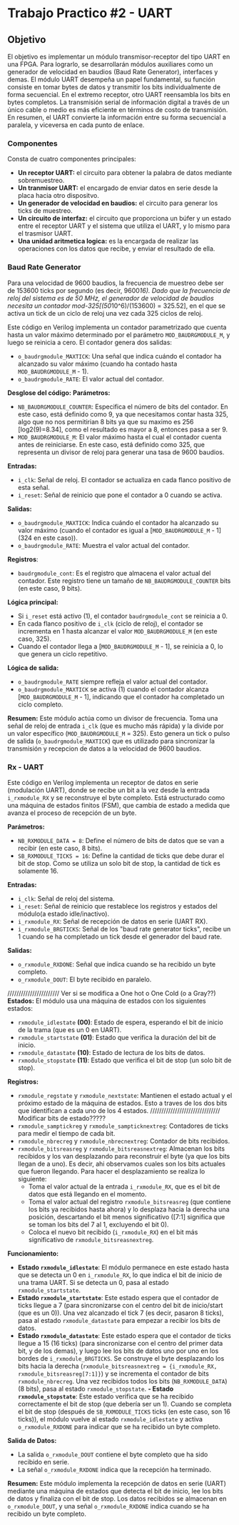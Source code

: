 # Trabajo Practico #2 - UART

## Objetivo
El objetivo es implementar un módulo transmisor-receptor del tipo UART en una FPGA. Para lograrlo, se desarrollarán módulos auxiliares como un generador de velocidad en baudios (Baud Rate Generator), interfaces y demas. El módulo UART desempeña un papel fundamental, su función consiste en tomar bytes de datos y transmitir los bits individualmente de forma secuencial. En el extremo receptor, otro UART reensambla los bits en bytes completos. La transmisión serial de información digital a través de un único cable o medio es más eficiente en términos de costo de transmisión. En resumen, el UART convierte la información entre su forma secuencial a paralela, y viceversa en cada punto de enlace.


### Componentes
Consta de cuatro componentes principales:
  - **Un receptor UART:** el circuito para obtener la palabra de datos mediante sobremuestreo.
  - **Un tranmisor UART:** el encargado de enviar datos en serie desde la placa hacia otro dispositvo.
  - **Un generador de velocidad en baudios:** el circuito para generar los ticks de muestreo.
  - **Un circuito de interfaz:** el circuito que proporciona un búfer y un estado entre el receptor UART y el sistema que utiliza el UART, y lo mismo para el trasmisor UART.
  - **Una unidad aritmetica logica:** es la encargada de realizar las operaciones con los datos que recibe, y enviar el resultado de ella.

### Baud Rate Generator
Para una velocidad de 9600 baudios, la frecuencia de muestreo debe ser de 153600  ticks por segundo (es decir, 9600*16). Dado que la frecuencia de reloj del sistema es de 50 MHz, el generador de velocidad de baudios necesita un contador mod-325[(50*10^6)/(153600) = 325.52], en el que se activa un tick de un ciclo de reloj una vez cada 325 ciclos de reloj.


Este código en Verilog implementa un contador parametrizado que cuenta hasta un valor máximo determinado por el parámetro `MOD_BAUDRGMODULE_M`, y luego se reinicia a cero. El contador genera dos salidas:
  - `o_baudrgmodule_MAXTICK`: Una señal que indica cuándo el contador ha alcanzado su valor máximo (cuando ha contado hasta `MOD_BAUDRGMODULE_M` - 1).
  - `o_baudrgmodule_RATE`: El valor actual del contador.

**Desglose del código:**
**Parámetros:**
  - `NB_BAUDRGMODULE_COUNTER`: Especifica el número de bits del contador. En este caso, está definido como 9, ya que necesitamos contar hasta 325, algo que no nos permitirian 8 bits ya que su maximo es 256 [log2(9)=8.34], como el resultado es mayor a 8, entonces pasa a ser 9.
  - `MOD_BAUDRGMODULE_M`: El valor máximo hasta el cual el contador cuenta antes de reiniciarse. En este caso, está definido como 325, que representa un divisor de reloj para generar una tasa de 9600 baudios.
  

**Entradas:**
  - `i_clk`: Señal de reloj. El contador se actualiza en cada flanco positivo de esta señal.
  - `i_reset`: Señal de reinicio que pone el contador a 0 cuando se activa.
  

**Salidas:**
  - `o_baudrgmodule_MAXTICK`: Indica cuándo el contador ha alcanzado su valor máximo (cuando el contador es igual a [`MOD_BAUDRGMODULE_M` - 1] (324 en este caso)).
  - `o_baudrgmodule_RATE`: Muestra el valor actual del contador.
  

**Registros**:
  - `baudrgmodule_cont`: Es el registro que almacena el valor actual del contador. Este registro tiene un tamaño de `NB_BAUDRGMODULE_COUNTER` bits (en este caso, 9 bits).


**Lógica principal:**
  - Si `i_reset` está activo (1), el contador `baudrgmodule_cont` se reinicia a 0.
  - En cada flanco positivo de `i_clk` (ciclo de reloj), el contador se incrementa en 1 hasta alcanzar el valor `MOD_BAUDRGMODULE_M` (en este caso, 325).
  - Cuando el contador llega a [`MOD_BAUDRGMODULE_M` - 1], se reinicia a 0, lo que genera un ciclo repetitivo.


**Lógica de salida:**
  - `o_baudrgmodule_RATE` siempre refleja el valor actual del contador.
  - `o_baudrgmodule_MAXTICK` se activa (1) cuando el contador alcanza [`MOD_BAUDRGMODULE_M` - 1], indicando que el contador ha completado un ciclo completo.


**Resumen:**
Este módulo actúa como un divisor de frecuencia. Toma una señal de reloj de entrada `i_clk` (que es mucho más rápida) y la divide por un valor específico (`MOD_BAUDRGMODULE_M` = 325). Esto genera un tick o pulso de salida (`o_baudrgmodule_MAXTICK`) que es utilizado para sincronizar la transmisión y recepcion de datos a la velocidad de 9600 baudios.

### Rx - UART
Este código en Verilog implementa un receptor de datos en serie (modulación UART), donde se recibe un bit a la vez desde la entrada `i_rxmodule_RX` y se reconstruye el byte completo. Está estructurado como una máquina de estados finitos (FSM), que cambia de estado a medida que avanza el proceso de recepción de un byte.


**Parámetros:**
  - `NB_RXMODULE_DATA = 8`: Define el número de bits de datos que se van a recibir (en este caso, 8 bits).
  - `SB_RXMODULE_TICKS = 16`: Define la cantidad de ticks que debe durar el bit de stop. Como se utiliza un solo bit de stop, la cantidad de tick es solamente 16.


**Entradas:**
  - `i_clk`: Señal de reloj del sistema.
  - `i_reset`: Señal de reinicio que restablece los registros y estados del módulo(a estado idle/inactivo).
  - `i_rxmodule_RX`: Señal de recepción de datos en serie (UART RX).
  - `i_rxmodule_BRGTICKS`: Señal de los "baud rate generator ticks", recibe un 1 cuando se ha completado un tick desde el generador del baud rate.


**Salidas:**
  - `o_rxmodule_RXDONE`: Señal que indica cuando se ha recibido un byte completo.
  - `o_rxmodule_DOUT`: El byte recibido en paralelo.


/////////////////////// Ver si se modifica a One hot o One Cold (o a Gray??)
**Estados:**
El módulo usa una máquina de estados con los siguientes estados:
  - `rxmodule_idlestate` **(00)**: Estado de espera, esperando el bit de inicio de la trama (que es un 0 en UART).
  - `rxmodule_startstate` **(01)**: Estado que verifica la duración del bit de inicio.
  - `rxmodule_datastate` **(10)**: Estado de lectura de los bits de datos.
  - `rxmodule_stopstate` **(11)**: Estado que verifica el bit de stop (un solo bit de stop).


**Registros:**
  - `rxmodule_regstate` y `rxmodule_nextstate`: Mantienen el estado actual y el próximo estado de la máquina de estados. Esto a traves de los dos bits que identifican a cada uno de los 4 estados. /////////////////////////////// Modificar bits de estado?????
  - `rxmodule_samptickreg` y `rxmodule_sampticknextreg`: Contadores de ticks para medir el tiempo de cada bit.
  - `rxmodule_nbrecreg` y `rxmodule_nbrecnextreg`: Contador de bits recibidos.
  - `rxmodule_bitsreasreg` y `rxmodule_bitsreasnextreg`: Almacenan los bits recibidos y los van desplazando para reconstruir el byte (ya que los bits llegan de a uno). Es decir, ahi observamos cuales son los bits actuales que fueron llegando. Para hacer el desplazamiento se realiza lo siguiente:
    - Toma el valor actual de la entrada `i_rxmodule_RX`, que es el bit de datos que está llegando en el momento.
    - Toma el valor actual del registro `rxmodule_bitsreasreg` (que contiene los bits ya recibidos hasta ahora) y lo desplaza hacia la derecha una posición, descartando el bit menos significativo ([7:1] significa que se toman los bits del 7 al 1, excluyendo el bit 0).
    - Coloca el nuevo bit recibido (`i_rxmodule_RX`) en el bit más significativo de `rxmodule_bitsreasnextreg`.
  

**Funcionamiento:**
  - **Estado `rxmodule_idlestate`**: El módulo permanece en este estado hasta que se detecta un 0 en `i_rxmodule_RX`, lo que indica el bit de inicio de una trama UART. Si se detecta un 0, pasa al estado `rxmodule_startstate`.
  - **Estado `rxmodule_startstate`**: Este estado espera que el contador de ticks llegue a 7 (para sincronizarse con el centro del bit de inicio/start (que es un 0)). Una vez alcanzado el tick 7 (es decir, pasaron 8 ticks), pasa al estado `rxmodule_datastate` para empezar a recibir los bits de datos.
  - **Estado `rxmodule_datastate`**: Este estado espera que el contador de ticks llegue a 15 (16 ticks) (para sincronizarse con el centro del primer data bit, y de los demas), y luego lee los bits de datos uno por uno en los bordes de `i_rxmodule_BRGTICKS`. Se construye el byte desplazando los bits hacia la derecha (`rxmodule_bitsreasnextreg = {i_rxmodule_RX, rxmodule_bitsreasreg[7:1]}`) y se incrementa el contador de bits `rxmodule_nbrecreg`. Una vez recibidos todos los bits (`NB_RXMODULE_DATA`) (8 bits), pasa al estado `rxmodule_stopstate`.
  **- Estado `rxmodule_stopstate`**: Este estado verifica que se ha recibido correctamente el bit de stop (que debería ser un 1). Cuando se completa el bit de stop (después de `SB_RXMODULE_TICKS` ticks (en este caso, son 16 ticks)), el módulo vuelve al estado `rxmodule_idlestate` y activa `o_rxmodule_RXDONE` para indicar que se ha recibido un byte completo.


**Salida de Datos:**
  - La salida `o_rxmodule_DOUT` contiene el byte completo que ha sido recibido en serie.
  - La señal `o_rxmodule_RXDONE` indica que la recepción ha terminado.


**Resumen:**
Este módulo implementa la recepción de datos en serie (UART) mediante una máquina de estados que detecta el bit de inicio, lee los bits de datos y finaliza con el bit de stop. Los datos recibidos se almacenan en `o_rxmodule_DOUT`, y una señal `o_rxmodule_RXDONE` indica cuando se ha recibido un byte completo.
